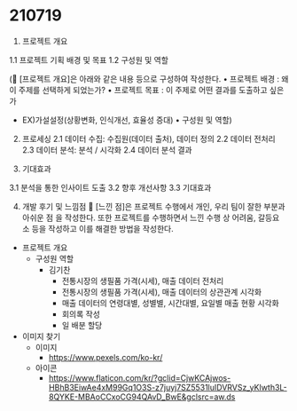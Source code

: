# 210719

1. 프로젝트 개요

 1.1 프로젝트 기획 배경 및 목표
 1.2 구성원 및 역할

( [프로젝트 개요]은 아래와 같은 내용 등으로 구성하여 작성한다.
• 프로젝트 배경 : 왜 이 주제를 선택하게 되었는가?
• 프로젝트 목표 : 이 주제로 어떤 결과를 도출하고 싶은가
- EX)가설설정(상황변화, 인식개선, 효율성 증대)
• 구성원 및 역할)

2. 프로세싱
 2.1 데이터 수집: 수집원(데이터 출처), 데이터 정의
 2.2 데이터 전처리
 2.3 데이터 분석: 분석 / 시각화
 2.4 데이터 분석 결과

3. 기대효과

 3.1 분석을 통한 인사이트 도출
 3.2 향후 개선사항
 3.3 기대효과

4. 개발 후기 및 느낌점
 [느낀 점]은 프로젝트 수행에서 개인, 우리 팀이 잘한 부분과 아쉬운 점
을 작성한다. 또한 프로젝트를 수행하면서 느낀 수행 상 어려움, 갈등요
소 등을 작성하고 이를 해결한 방법을 작성한다.
* 프로젝트 개요
  * 구성원 역할
    * 김기찬
      * 전통시장의 생필품 가격(시세), 매출 데이터 전처리
      * 전통시장의 생필품 가격(시세), 매출 데이터의 상관관계 시각화
      * 매출 데이터의 연령대별, 성별별, 시간대별, 요일별 매출 현황 시각화
      * 회의록 작성
      * 일 배분 할당
* 이미지 찾기
  * 이미지
    * https://www.pexels.com/ko-kr/
  * 아이콘
    * https://www.flaticon.com/kr/?gclid=CjwKCAjwos-HBhB3EiwAe4xM99Gq1O3S-z7juyj7SZ5531luIDVRVSz_yKIwth3L-8QYKE-MBAoCCxoCG94QAvD_BwE&gclsrc=aw.ds